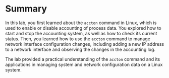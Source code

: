 # Summary

In this lab, you first learned about the `accton` command in Linux, which is used to enable or disable accounting of process data. You explored how to start and stop the accounting system, as well as how to check its current status. Then, you learned how to use the `accton` command to manage network interface configuration changes, including adding a new IP address to a network interface and observing the changes in the accounting log.

The lab provided a practical understanding of the `accton` command and its applications in managing system and network configuration data on a Linux system.
